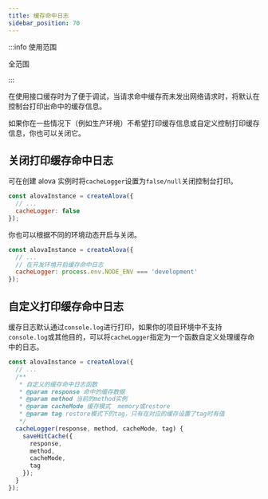 ```yaml
---
title: 缓存命中日志
sidebar_position: 70
---
```


:::info 使用范围

全范围

:::

在使用接口缓存时为了便于调试，当请求命中缓存而未发出网络请求时，将默认在控制台打印出命中的缓存信息。

如果你在一些情况下（例如生产环境）不希望打印缓存信息或自定义控制打印缓存信息，你也可以关闭它。

## 关闭打印缓存命中日志

可在创建 alova 实例时将`cacheLogger`设置为`false/null`关闭控制台打印。

```javascript
const alovaInstance = createAlova({
  // ...
  cacheLogger: false
});
```

你也可以根据不同的环境动态开启与关闭。

```javascript
const alovaInstance = createAlova({
  // ...
  // 在开发环境开启缓存命中日志
  cacheLogger: process.env.NODE_ENV === 'development'
});
```

## 自定义打印缓存命中日志

缓存日志默认通过`console.log`进行打印，如果你的项目环境中不支持`console.log`或其他目的，可以将`cacheLogger`指定为一个函数自定义处理缓存命中的日志。

```javascript
const alovaInstance = createAlova({
  // ...
  /**
   * 自定义的缓存命中日志函数
   * @param response 命中的缓存数据
   * @param method 当前的method实例
   * @param cacheMode 缓存模式  memory或restore
   * @param tag restore模式下的tag，只有在对应的缓存设置了tag时有值
   */
  cacheLogger(response, method, cacheMode, tag) {
    saveHitCache({
      response,
      method,
      cacheMode,
      tag
    });
  }
});
```

